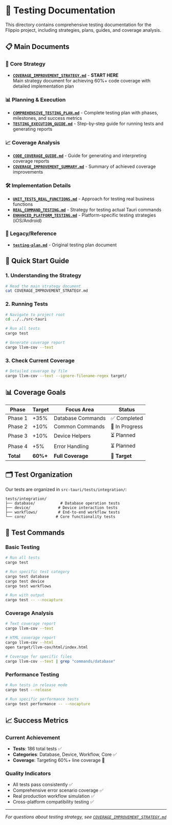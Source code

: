 # 🧪 Testing Documentation

This directory contains comprehensive testing documentation for the Flippio project, including strategies, plans, guides, and coverage analysis.

## 📋 Main Documents

### 🎯 **Core Strategy**
- **[`COVERAGE_IMPROVEMENT_STRATEGY.md`](./COVERAGE_IMPROVEMENT_STRATEGY.md)** - **START HERE**  
  Main strategy document for achieving 60%+ code coverage with detailed implementation plan

### 📊 **Planning & Execution**
- **[`COMPREHENSIVE_TESTING_PLAN.md`](./COMPREHENSIVE_TESTING_PLAN.md)** - Complete testing plan with phases, milestones, and success metrics
- **[`TESTING_EXECUTION_GUIDE.md`](./TESTING_EXECUTION_GUIDE.md)** - Step-by-step guide for running tests and generating reports

### 📈 **Coverage Analysis**
- **[`CODE_COVERAGE_GUIDE.md`](./CODE_COVERAGE_GUIDE.md)** - Guide for generating and interpreting coverage reports
- **[`COVERAGE_IMPROVEMENT_SUMMARY.md`](./COVERAGE_IMPROVEMENT_SUMMARY.md)** - Summary of achieved coverage improvements

### 🛠️ **Implementation Details**
- **[`UNIT_TESTS_REAL_FUNCTIONS.md`](./UNIT_TESTS_REAL_FUNCTIONS.md)** - Approach for testing real business functions
- **[`REAL_COMMAND_TESTING.md`](./REAL_COMMAND_TESTING.md)** - Strategy for testing actual Tauri commands
- **[`ENHANCED_PLATFORM_TESTING.md`](./ENHANCED_PLATFORM_TESTING.md)** - Platform-specific testing strategies (iOS/Android)

### 📜 **Legacy/Reference**
- **[`testing-plan.md`](./testing-plan.md)** - Original testing plan document

## 🚦 Quick Start Guide

### 1. **Understanding the Strategy**
```bash
# Read the main strategy document
cat COVERAGE_IMPROVEMENT_STRATEGY.md
```

### 2. **Running Tests**
```bash
# Navigate to project root
cd ../../src-tauri

# Run all tests
cargo test

# Generate coverage report
cargo llvm-cov --text
```

### 3. **Check Current Coverage**
```bash
# Detailed coverage by file
cargo llvm-cov --text --ignore-filename-regex target/
```

## 📊 Coverage Goals

| **Phase** | **Target** | **Focus Area** | **Status** |
|-----------|------------|----------------|------------|
| Phase 1 | +35% | Database Commands | ✅ Completed |
| Phase 2 | +10% | Common Commands | 🔄 In Progress |
| Phase 3 | +10% | Device Helpers | ⏳ Planned |
| Phase 4 | +5% | Error Handling | ⏳ Planned |
| **Total** | **60%+** | **Full Coverage** | 🎯 **Target** |

## 🗂️ Test Organization

Our tests are organized in `src-tauri/tests/integration/`:

```
tests/integration/
├── database/           # Database operation tests
├── device/            # Device interaction tests  
├── workflows/         # End-to-end workflow tests
└── core/             # Core functionality tests
```

## 🔧 Test Commands

### Basic Testing
```bash
# Run all tests
cargo test

# Run specific test category
cargo test database
cargo test device
cargo test workflows

# Run with output
cargo test -- --nocapture
```

### Coverage Analysis
```bash
# Text coverage report
cargo llvm-cov --text

# HTML coverage report
cargo llvm-cov --html
open target/llvm-cov/html/index.html

# Coverage for specific files
cargo llvm-cov --text | grep "commands/database"
```

### Performance Testing
```bash
# Run tests in release mode
cargo test --release

# Run specific performance tests
cargo test performance -- --nocapture
```

## 📈 Success Metrics

### **Current Achievement**
- **Tests**: 186 total tests ✅
- **Categories**: Database, Device, Workflow, Core ✅
- **Coverage**: Targeting 60%+ line coverage 🎯

### **Quality Indicators**
- All tests pass consistently ✅
- Comprehensive error scenario coverage ✅
- Real production workflow simulation ✅
- Cross-platform compatibility testing ✅

---

*For questions about testing strategy, see [`COVERAGE_IMPROVEMENT_STRATEGY.md`](./COVERAGE_IMPROVEMENT_STRATEGY.md)* 